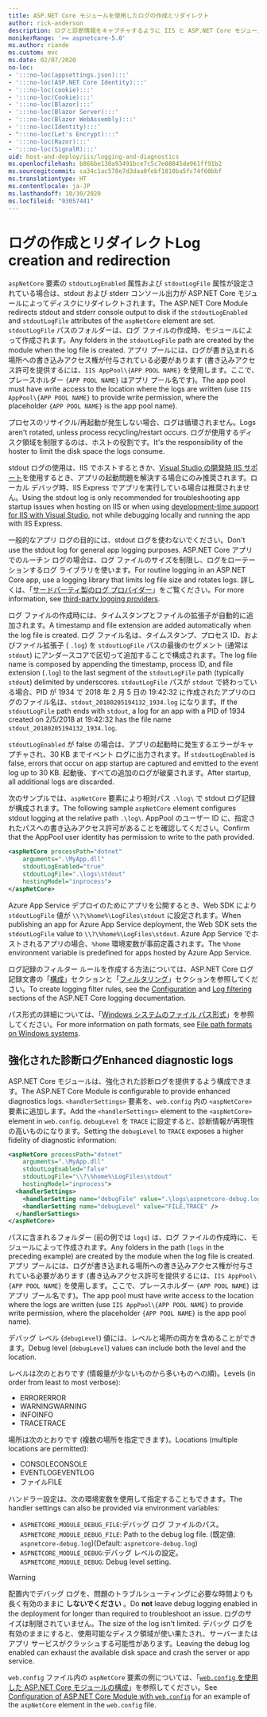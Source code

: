 ```yaml
---
title: ASP.NET Core モジュールを使用したログの作成とリダイレクト
author: rick-anderson
description: ログと診断情報をキャプチャするように IIS と ASP.NET Core モジュールを構成します。
monikerRange: '>= aspnetcore-5.0'
ms.author: riande
ms.custom: mvc
ms.date: 02/07/2020
no-loc:
- ':::no-loc(appsettings.json):::'
- ':::no-loc(ASP.NET Core Identity):::'
- ':::no-loc(cookie):::'
- ':::no-loc(Cookie):::'
- ':::no-loc(Blazor):::'
- ':::no-loc(Blazor Server):::'
- ':::no-loc(Blazor WebAssembly):::'
- ':::no-loc(Identity):::'
- ":::no-loc(Let's Encrypt):::"
- ':::no-loc(Razor):::'
- ':::no-loc(SignalR):::'
uid: host-and-deploy/iis/logging-and-diagnostics
ms.openlocfilehash: b866be130a93491bce7c5c7e08045de961ff91b2
ms.sourcegitcommit: ca34c1ac578e7d3daa0febf1810ba5fc74f60bbf
ms.translationtype: HT
ms.contentlocale: ja-JP
ms.lasthandoff: 10/30/2020
ms.locfileid: "93057441"
---
```

# <a name="log-creation-and-redirection"></a><span data-ttu-id="d8b4b-103">ログの作成とリダイレクト</span><span class="sxs-lookup"><span data-stu-id="d8b4b-103">Log creation and redirection</span></span>

<span data-ttu-id="d8b4b-104">`aspNetCore` 要素の `stdoutLogEnabled` 属性および `stdoutLogFile` 属性が設定されている場合は、stdout および stderr コンソール出力が ASP.NET Core モジュールによってディスクにリダイレクトされます。</span><span class="sxs-lookup"><span data-stu-id="d8b4b-104">The ASP.NET Core Module redirects stdout and stderr console output to disk if the `stdoutLogEnabled` and `stdoutLogFile` attributes of the `aspNetCore` element are set.</span></span> <span data-ttu-id="d8b4b-105">`stdoutLogFile` パスのフォルダーは、ログ ファイルの作成時、モジュールによって作成されます。</span><span class="sxs-lookup"><span data-stu-id="d8b4b-105">Any folders in the `stdoutLogFile` path are created by the module when the log file is created.</span></span> <span data-ttu-id="d8b4b-106">アプリ プールには、ログが書き込まれる場所への書き込みアクセス権が付与されている必要があります (書き込みアクセス許可を提供するには、`IIS AppPool\{APP POOL NAME}` を使用します。ここで、プレースホルダー `{APP POOL NAME}` はアプリ プール名です)。</span><span class="sxs-lookup"><span data-stu-id="d8b4b-106">The app pool must have write access to the location where the logs are written (use `IIS AppPool\{APP POOL NAME}` to provide write permission, where the placeholder `{APP POOL NAME}` is the app pool name).</span></span>

<span data-ttu-id="d8b4b-107">プロセスのリサイクル/再起動が発生しない場合、ログは循環されません。</span><span class="sxs-lookup"><span data-stu-id="d8b4b-107">Logs aren't rotated, unless process recycling/restart occurs.</span></span> <span data-ttu-id="d8b4b-108">ログが使用するディスク領域を制限するのは、ホストの役割です。</span><span class="sxs-lookup"><span data-stu-id="d8b4b-108">It's the responsibility of the hoster to limit the disk space the logs consume.</span></span>

<span data-ttu-id="d8b4b-109">stdout ログの使用は、IIS でホストするときか、[Visual Studio の開発時 IIS サポート](xref:host-and-deploy/iis/development-time-iis-support)を使用するとき、アプリの起動問題を解決する場合にのみ推奨されます。ローカル デバッグ時、IIS Express でアプリを実行している場合は推奨されません。</span><span class="sxs-lookup"><span data-stu-id="d8b4b-109">Using the stdout log is only recommended for troubleshooting app startup issues when hosting on IIS or when using [development-time support for IIS with Visual Studio](xref:host-and-deploy/iis/development-time-iis-support), not while debugging locally and running the app with IIS Express.</span></span>

<span data-ttu-id="d8b4b-110">一般的なアプリ ログの目的には、stdout ログを使わないでください。</span><span class="sxs-lookup"><span data-stu-id="d8b4b-110">Don't use the stdout log for general app logging purposes.</span></span> <span data-ttu-id="d8b4b-111">ASP.NET Core アプリでのルーチン ログの場合は、ログ ファイルのサイズを制限し、ログをローテーションするログ ライブラリを使います。</span><span class="sxs-lookup"><span data-stu-id="d8b4b-111">For routine logging in an ASP.NET Core app, use a logging library that limits log file size and rotates logs.</span></span> <span data-ttu-id="d8b4b-112">詳しくは、「[サードパーティ製のログ プロバイダー](xref:fundamentals/logging/index#third-party-logging-providers)」をご覧ください。</span><span class="sxs-lookup"><span data-stu-id="d8b4b-112">For more information, see [third-party logging providers](xref:fundamentals/logging/index#third-party-logging-providers).</span></span>

<span data-ttu-id="d8b4b-113">ログ ファイルの作成時には、タイムスタンプとファイルの拡張子が自動的に追加されます。</span><span class="sxs-lookup"><span data-stu-id="d8b4b-113">A timestamp and file extension are added automatically when the log file is created.</span></span> <span data-ttu-id="d8b4b-114">ログ ファイル名は、タイムスタンプ、プロセス ID、およびファイル拡張子 ( `.log`) を `stdoutLogFile` パスの最後のセグメント (通常は `stdout`) にアンダースコアで区切って追加することで構成されます。</span><span class="sxs-lookup"><span data-stu-id="d8b4b-114">The log file name is composed by appending the timestamp, process ID, and file extension (`.log`) to the last segment of the `stdoutLogFile` path (typically `stdout`) delimited by underscores.</span></span> <span data-ttu-id="d8b4b-115">`stdoutLogFile` パスが `stdout` で終わっている場合、PID が 1934 で 2018 年 2 月 5 日の 19:42:32 に作成されたアプリのログのファイル名は、`stdout_20180205194132_1934.log` になります。</span><span class="sxs-lookup"><span data-stu-id="d8b4b-115">If the `stdoutLogFile` path ends with `stdout`, a log for an app with a PID of 1934 created on 2/5/2018 at 19:42:32 has the file name `stdout_20180205194132_1934.log`.</span></span>

<span data-ttu-id="d8b4b-116">`stdoutLogEnabled` が false の場合は、アプリの起動時に発生するエラーがキャプチャされ、30 KB までイベント ログに出力されます。</span><span class="sxs-lookup"><span data-stu-id="d8b4b-116">If `stdoutLogEnabled` is false, errors that occur on app startup are captured and emitted to the event log up to 30 KB.</span></span> <span data-ttu-id="d8b4b-117">起動後、すべての追加のログが破棄されます。</span><span class="sxs-lookup"><span data-stu-id="d8b4b-117">After startup, all additional logs are discarded.</span></span>

<span data-ttu-id="d8b4b-118">次のサンプルでは、`aspNetCore` 要素により相対パス `.\log\` で stdout ログ記録が構成されます。</span><span class="sxs-lookup"><span data-stu-id="d8b4b-118">The following sample `aspNetCore` element configures stdout logging at the relative path `.\log\`.</span></span> <span data-ttu-id="d8b4b-119">AppPool のユーザー ID に、指定されたパスへの書き込みアクセス許可があることを確認してください。</span><span class="sxs-lookup"><span data-stu-id="d8b4b-119">Confirm that the AppPool user identity has permission to write to the path provided.</span></span>

```xml
<aspNetCore processPath="dotnet"
    arguments=".\MyApp.dll"
    stdoutLogEnabled="true"
    stdoutLogFile=".\logs\stdout"
    hostingModel="inprocess">
</aspNetCore>
```

<span data-ttu-id="d8b4b-120">Azure App Service デプロイのためにアプリを公開するとき、Web SDK により `stdoutLogFile` 値が `\\?\%home%\LogFiles\stdout` に設定されます。</span><span class="sxs-lookup"><span data-stu-id="d8b4b-120">When publishing an app for Azure App Service deployment, the Web SDK sets the `stdoutLogFile` value to `\\?\%home%\LogFiles\stdout`.</span></span> <span data-ttu-id="d8b4b-121">Azure App Service でホストされるアプリの場合、`%home` 環境変数が事前定義されます。</span><span class="sxs-lookup"><span data-stu-id="d8b4b-121">The `%home` environment variable is predefined for apps hosted by Azure App Service.</span></span>

<span data-ttu-id="d8b4b-122">ログ記録のフィルター ルールを作成する方法については、ASP.NET Core ログ記録文書の「[構成](xref:fundamentals/logging/index#log-filtering)」セクションと「[フィルタリング](xref:fundamentals/logging/index#log-filtering)」セクションを参照してください。</span><span class="sxs-lookup"><span data-stu-id="d8b4b-122">To create logging filter rules, see the [Configuration](xref:fundamentals/logging/index#log-filtering) and [Log filtering](xref:fundamentals/logging/index#log-filtering) sections of the ASP.NET Core logging documentation.</span></span>

<span data-ttu-id="d8b4b-123">パス形式の詳細については、「[Windows システムのファイル パス形式](/dotnet/standard/io/file-path-formats)」を参照してください。</span><span class="sxs-lookup"><span data-stu-id="d8b4b-123">For more information on path formats, see [File path formats on Windows systems](/dotnet/standard/io/file-path-formats).</span></span>

## <a name="enhanced-diagnostic-logs"></a><span data-ttu-id="d8b4b-124">強化された診断ログ</span><span class="sxs-lookup"><span data-stu-id="d8b4b-124">Enhanced diagnostic logs</span></span>

<span data-ttu-id="d8b4b-125">ASP.NET Core モジュールは、強化された診断ログを提供するよう構成できます。</span><span class="sxs-lookup"><span data-stu-id="d8b4b-125">The ASP.NET Core Module is configurable to provide enhanced diagnostics logs.</span></span> <span data-ttu-id="d8b4b-126">`<handlerSettings>` 要素を、`web.config` 内の `<aspNetCore>` 要素に追加します。</span><span class="sxs-lookup"><span data-stu-id="d8b4b-126">Add the `<handlerSettings>` element to the `<aspNetCore>` element in `web.config`.</span></span> <span data-ttu-id="d8b4b-127">`debugLevel` を `TRACE` に設定すると、診断情報が再現性の高いものになります。</span><span class="sxs-lookup"><span data-stu-id="d8b4b-127">Setting the `debugLevel` to `TRACE` exposes a higher fidelity of diagnostic information:</span></span>

```xml
<aspNetCore processPath="dotnet"
    arguments=".\MyApp.dll"
    stdoutLogEnabled="false"
    stdoutLogFile="\\?\%home%\LogFiles\stdout"
    hostingModel="inprocess">
  <handlerSettings>
    <handlerSetting name="debugFile" value=".\logs\aspnetcore-debug.log" />
    <handlerSetting name="debugLevel" value="FILE,TRACE" />
  </handlerSettings>
</aspNetCore>
```

<span data-ttu-id="d8b4b-128">パスに含まれるフォルダー (前の例では `logs`) は、ログ ファイルの作成時に、モジュールによって作成されます。</span><span class="sxs-lookup"><span data-stu-id="d8b4b-128">Any folders in the path (`logs` in the preceding example) are created by the module when the log file is created.</span></span> <span data-ttu-id="d8b4b-129">アプリ プールには、ログが書き込まれる場所への書き込みアクセス権が付与されている必要があります (書き込みアクセス許可を提供するには、`IIS AppPool\{APP POOL NAME}` を使用します。ここで、プレースホルダー `{APP POOL NAME}` はアプリ プール名です)。</span><span class="sxs-lookup"><span data-stu-id="d8b4b-129">The app pool must have write access to the location where the logs are written (use `IIS AppPool\{APP POOL NAME}` to provide write permission, where the placeholder `{APP POOL NAME}` is the app pool name).</span></span>

<span data-ttu-id="d8b4b-130">デバッグ レベル (`debugLevel`) 値には、レベルと場所の両方を含めることができます。</span><span class="sxs-lookup"><span data-stu-id="d8b4b-130">Debug level (`debugLevel`) values can include both the level and the location.</span></span>

<span data-ttu-id="d8b4b-131">レベルは次のとおりです (情報量が少ないものから多いものへの順)。</span><span class="sxs-lookup"><span data-stu-id="d8b4b-131">Levels (in order from least to most verbose):</span></span>

* <span data-ttu-id="d8b4b-132">ERROR</span><span class="sxs-lookup"><span data-stu-id="d8b4b-132">ERROR</span></span>
* <span data-ttu-id="d8b4b-133">WARNING</span><span class="sxs-lookup"><span data-stu-id="d8b4b-133">WARNING</span></span>
* <span data-ttu-id="d8b4b-134">INFO</span><span class="sxs-lookup"><span data-stu-id="d8b4b-134">INFO</span></span>
* <span data-ttu-id="d8b4b-135">TRACE</span><span class="sxs-lookup"><span data-stu-id="d8b4b-135">TRACE</span></span>

<span data-ttu-id="d8b4b-136">場所は次のとおりです (複数の場所を指定できます)。</span><span class="sxs-lookup"><span data-stu-id="d8b4b-136">Locations (multiple locations are permitted):</span></span>

* <span data-ttu-id="d8b4b-137">CONSOLE</span><span class="sxs-lookup"><span data-stu-id="d8b4b-137">CONSOLE</span></span>
* <span data-ttu-id="d8b4b-138">EVENTLOG</span><span class="sxs-lookup"><span data-stu-id="d8b4b-138">EVENTLOG</span></span>
* <span data-ttu-id="d8b4b-139">ファイル</span><span class="sxs-lookup"><span data-stu-id="d8b4b-139">FILE</span></span>

<span data-ttu-id="d8b4b-140">ハンドラー設定は、次の環境変数を使用して指定することもできます。</span><span class="sxs-lookup"><span data-stu-id="d8b4b-140">The handler settings can also be provided via environment variables:</span></span>

* <span data-ttu-id="d8b4b-141">`ASPNETCORE_MODULE_DEBUG_FILE`:デバッグ ログ ファイルのパス。</span><span class="sxs-lookup"><span data-stu-id="d8b4b-141">`ASPNETCORE_MODULE_DEBUG_FILE`: Path to the debug log file.</span></span> <span data-ttu-id="d8b4b-142">(既定値: `aspnetcore-debug.log`)</span><span class="sxs-lookup"><span data-stu-id="d8b4b-142">(Default: `aspnetcore-debug.log`)</span></span>
* <span data-ttu-id="d8b4b-143">`ASPNETCORE_MODULE_DEBUG`:デバッグ レベルの設定。</span><span class="sxs-lookup"><span data-stu-id="d8b4b-143">`ASPNETCORE_MODULE_DEBUG`: Debug level setting.</span></span>

> [!WARNING]
> <span data-ttu-id="d8b4b-144">配置内でデバッグ ログを、問題のトラブルシューティングに必要な時間よりも長く有効のままに **しないでください** 。</span><span class="sxs-lookup"><span data-stu-id="d8b4b-144">Do **not** leave debug logging enabled in the deployment for longer than required to troubleshoot an issue.</span></span> <span data-ttu-id="d8b4b-145">ログのサイズは制限されていません。</span><span class="sxs-lookup"><span data-stu-id="d8b4b-145">The size of the log isn't limited.</span></span> <span data-ttu-id="d8b4b-146">デバッグ ログを有効のままにすると、使用可能なディスク領域が使い果たされ、サーバーまたはアプリ サービスがクラッシュする可能性があります。</span><span class="sxs-lookup"><span data-stu-id="d8b4b-146">Leaving the debug log enabled can exhaust the available disk space and crash the server or app service.</span></span>

<span data-ttu-id="d8b4b-147">`web.config` ファイル内の `aspNetCore` 要素の例については、「[`web.config` を使用した ASP.NET Core モジュールの構成](xref:host-and-deploy/iis/web-config#configuration-of-aspnet-core-module-with-webconfig)」を参照してください。</span><span class="sxs-lookup"><span data-stu-id="d8b4b-147">See [Configuration of ASP.NET Core Module with `web.config`](xref:host-and-deploy/iis/web-config#configuration-of-aspnet-core-module-with-webconfig) for an example of the `aspNetCore` element in the `web.config` file.</span></span>
